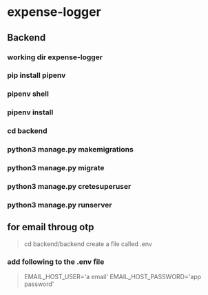 # expense-logger

## Backend

### working dir expense-logger

### pip install pipenv

### pipenv shell

### pipenv install

### cd backend

### python3 manage.py makemigrations

### python3 manage.py migrate

### python3 manage.py cretesuperuser

### python3 manage.py runserver

## for email throug otp

> cd backend/backend
> create a file called .env

### add following to the .env file

> EMAIL_HOST_USER='a email'
> EMAIL_HOST_PASSWORD='app password'

